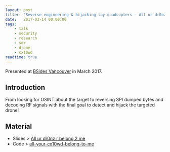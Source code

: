 ```yaml
---
layout: post
title:  "Reverse engineering & hijacking toy quadcopters – All ur dr0nz r belong 2 me"
date:   2017-03-14 00:00:00
tags:
    - talk
    - security
    - research
    - sdr
    - drone
    - cx10wd
readtime: true
---
```


Presented at [BSides Vancouver][bsides-vancouver] in March 2017.

## Introduction

From looking for OSINT about the target to reversing SPI dumped bytes and decoding RF signals with the final goal to detect and hijack the targeted drone!

## Material
- Slides > [All ur dr0nz r belong 2 me][slides]
- Code > [all-your-cx10wd-belong-to-me][code]

[bsides-vancouver]: https://www.bsidesvancouver.com/
[slides]: https://speakerdeck.com/yformaggio/reverse-engineering-and-hijacking-toy-quadcopters-all-ur-dr0nz-r-belong-2-me
[code]: https://github.com/thelumberjhack/all-your-cx10wd-belong-to-me